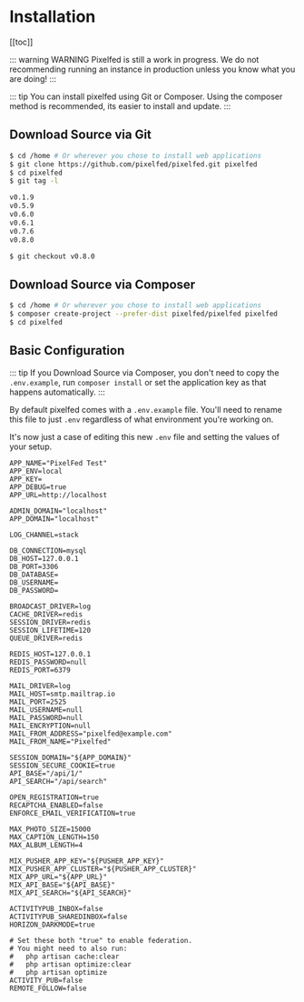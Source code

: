 # Installation

[[toc]]

::: warning WARNING
Pixelfed is still a work in progress. We do not recommending running an instance in production unless you know what you are doing!
:::

::: tip
You can install pixelfed using Git or Composer. Using the composer method is recommended, its easier to install and update.
:::

## Download Source via Git

```bash
$ cd /home # Or wherever you chose to install web applications
$ git clone https://github.com/pixelfed/pixelfed.git pixelfed
$ cd pixelfed
$ git tag -l 

v0.1.9
v0.5.9
v0.6.0
v0.6.1
v0.7.6
v0.8.0

$ git checkout v0.8.0
```

## Download Source via Composer

```bash
$ cd /home # Or wherever you chose to install web applications
$ composer create-project --prefer-dist pixelfed/pixelfed pixelfed
$ cd pixelfed
```

## Basic Configuration

::: tip
If you Download Source via Composer, you don't need to copy the ```.env.example```, run ```composer install``` or set the application key as that happens automatically.
:::

By default pixelfed comes with a ```.env.example``` file. You'll need to rename this file to just ```.env``` regardless of what environment you're working on.

It's now just a case of editing this new ```.env``` file and setting the values of your setup.

```text
APP_NAME="PixelFed Test"
APP_ENV=local
APP_KEY=
APP_DEBUG=true
APP_URL=http://localhost

ADMIN_DOMAIN="localhost"
APP_DOMAIN="localhost"

LOG_CHANNEL=stack

DB_CONNECTION=mysql
DB_HOST=127.0.0.1
DB_PORT=3306
DB_DATABASE=
DB_USERNAME=
DB_PASSWORD=

BROADCAST_DRIVER=log
CACHE_DRIVER=redis
SESSION_DRIVER=redis
SESSION_LIFETIME=120
QUEUE_DRIVER=redis

REDIS_HOST=127.0.0.1
REDIS_PASSWORD=null
REDIS_PORT=6379

MAIL_DRIVER=log
MAIL_HOST=smtp.mailtrap.io
MAIL_PORT=2525
MAIL_USERNAME=null
MAIL_PASSWORD=null
MAIL_ENCRYPTION=null
MAIL_FROM_ADDRESS="pixelfed@example.com"
MAIL_FROM_NAME="Pixelfed"

SESSION_DOMAIN="${APP_DOMAIN}"
SESSION_SECURE_COOKIE=true
API_BASE="/api/1/"
API_SEARCH="/api/search"

OPEN_REGISTRATION=true
RECAPTCHA_ENABLED=false
ENFORCE_EMAIL_VERIFICATION=true

MAX_PHOTO_SIZE=15000
MAX_CAPTION_LENGTH=150
MAX_ALBUM_LENGTH=4

MIX_PUSHER_APP_KEY="${PUSHER_APP_KEY}"
MIX_PUSHER_APP_CLUSTER="${PUSHER_APP_CLUSTER}"
MIX_APP_URL="${APP_URL}"
MIX_API_BASE="${API_BASE}"
MIX_API_SEARCH="${API_SEARCH}"

ACTIVITYPUB_INBOX=false
ACTIVITYPUB_SHAREDINBOX=false
HORIZON_DARKMODE=true

# Set these both "true" to enable federation.
# You might need to also run:
#   php artisan cache:clear
#   php artisan optimize:clear
#   php artisan optimize
ACTIVITY_PUB=false
REMOTE_FOLLOW=false
```
